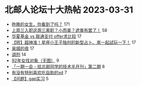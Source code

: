 # 北邮人论坛十大热帖 2023-03-31

- [昨晚的女生，你看到了吗？](https://bbs.byr.cn/article/Talking/6383302) 171
- [上周三入职这周三离职？小而美？遮羞布罢了！](https://bbs.byr.cn/article/Picture/3338484) 58
- [华夏基金 vs 联通支付 offer求比较](https://bbs.byr.cn/article/Job/2187764) 17
- [【转】超神准！星座小王子独创的新型占卜、來一起試玩一下！](https://bbs.byr.cn/article/Constellations/326533) 17
- [泉城的夜](https://bbs.byr.cn/article/Photo/275034) 17
- [调剂](https://bbs.byr.cn/article/AimGraduate/1223007) 14
- [92年女找对象（无图）](https://bbs.byr.cn/article/Friends/2038067) 9
- [「一期一会 - 给北邮同学的技术半月刊」第二期](https://bbs.byr.cn/article/WorkLife/1198436) 8
- [有没有特别喜欢吃自助的xd](https://bbs.byr.cn/article/Food/523690) 7
- [【问题】gap实习](https://bbs.byr.cn/article/GoAbroad/391680) 5


